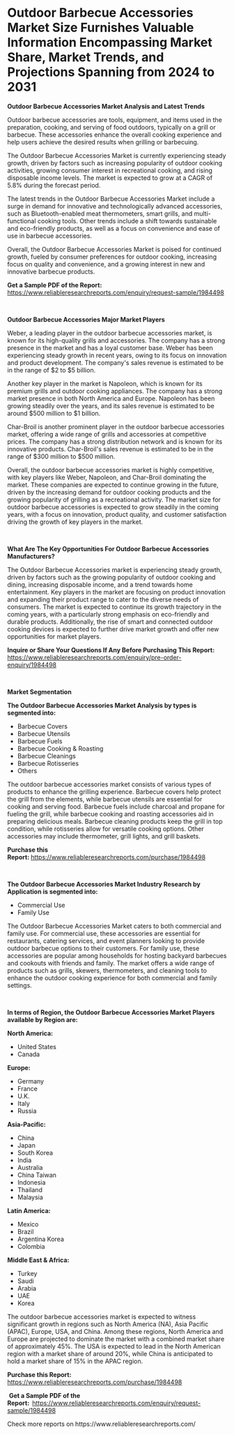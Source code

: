 <p><h1>Outdoor Barbecue Accessories Market Size Furnishes Valuable Information Encompassing Market Share, Market Trends, and Projections Spanning from 2024 to 2031</h1></p><p><strong>Outdoor Barbecue Accessories Market Analysis and Latest Trends</strong></p>
<p><p>Outdoor barbecue accessories are tools, equipment, and items used in the preparation, cooking, and serving of food outdoors, typically on a grill or barbecue. These accessories enhance the overall cooking experience and help users achieve the desired results when grilling or barbecuing.</p><p>The Outdoor Barbecue Accessories Market is currently experiencing steady growth, driven by factors such as increasing popularity of outdoor cooking activities, growing consumer interest in recreational cooking, and rising disposable income levels. The market is expected to grow at a CAGR of 5.8% during the forecast period.</p><p>The latest trends in the Outdoor Barbecue Accessories Market include a surge in demand for innovative and technologically advanced accessories, such as Bluetooth-enabled meat thermometers, smart grills, and multi-functional cooking tools. Other trends include a shift towards sustainable and eco-friendly products, as well as a focus on convenience and ease of use in barbecue accessories.</p><p>Overall, the Outdoor Barbecue Accessories Market is poised for continued growth, fueled by consumer preferences for outdoor cooking, increasing focus on quality and convenience, and a growing interest in new and innovative barbecue products.</p></p>
<p><strong>Get a Sample PDF of the Report:&nbsp;</strong> <a href="https://www.reliableresearchreports.com/enquiry/request-sample/1984498">https://www.reliableresearchreports.com/enquiry/request-sample/1984498</a></p>
<p>&nbsp;</p>
<p><strong>Outdoor Barbecue Accessories Major Market Players</strong></p>
<p><p>Weber, a leading player in the outdoor barbecue accessories market, is known for its high-quality grills and accessories. The company has a strong presence in the market and has a loyal customer base. Weber has been experiencing steady growth in recent years, owing to its focus on innovation and product development. The company's sales revenue is estimated to be in the range of $2 to $5 billion.</p><p>Another key player in the market is Napoleon, which is known for its premium grills and outdoor cooking appliances. The company has a strong market presence in both North America and Europe. Napoleon has been growing steadily over the years, and its sales revenue is estimated to be around $500 million to $1 billion.</p><p>Char-Broil is another prominent player in the outdoor barbecue accessories market, offering a wide range of grills and accessories at competitive prices. The company has a strong distribution network and is known for its innovative products. Char-Broil's sales revenue is estimated to be in the range of $300 million to $500 million.</p><p>Overall, the outdoor barbecue accessories market is highly competitive, with key players like Weber, Napoleon, and Char-Broil dominating the market. These companies are expected to continue growing in the future, driven by the increasing demand for outdoor cooking products and the growing popularity of grilling as a recreational activity. The market size for outdoor barbecue accessories is expected to grow steadily in the coming years, with a focus on innovation, product quality, and customer satisfaction driving the growth of key players in the market.</p></p>
<p>&nbsp;</p>
<p><strong>What Are The Key Opportunities For Outdoor Barbecue Accessories Manufacturers?</strong></p>
<p><p>The Outdoor Barbecue Accessories market is experiencing steady growth, driven by factors such as the growing popularity of outdoor cooking and dining, increasing disposable income, and a trend towards home entertainment. Key players in the market are focusing on product innovation and expanding their product range to cater to the diverse needs of consumers. The market is expected to continue its growth trajectory in the coming years, with a particularly strong emphasis on eco-friendly and durable products. Additionally, the rise of smart and connected outdoor cooking devices is expected to further drive market growth and offer new opportunities for market players.</p></p>
<p><strong>Inquire or Share Your Questions If Any Before Purchasing This Report:</strong> <a href="https://www.reliableresearchreports.com/enquiry/pre-order-enquiry/1984498">https://www.reliableresearchreports.com/enquiry/pre-order-enquiry/1984498</a></p>
<p>&nbsp;</p>
<p><strong>Market Segmentation</strong></p>
<p><strong>The Outdoor Barbecue Accessories Market Analysis by types is segmented into:</strong></p>
<p><ul><li>Barbecue Covers</li><li>Barbecue Utensils</li><li>Barbecue Fuels</li><li>Barbecue Cooking & Roasting</li><li>Barbecue Cleanings</li><li>Barbecue Rotisseries</li><li>Others</li></ul></p>
<p><p>The outdoor barbecue accessories market consists of various types of products to enhance the grilling experience. Barbecue covers help protect the grill from the elements, while barbecue utensils are essential for cooking and serving food. Barbecue fuels include charcoal and propane for fueling the grill, while barbecue cooking and roasting accessories aid in preparing delicious meals. Barbecue cleaning products keep the grill in top condition, while rotisseries allow for versatile cooking options. Other accessories may include thermometer, grill lights, and grill baskets.</p></p>
<p><strong>Purchase this Report:&nbsp;</strong><a href="https://www.reliableresearchreports.com/purchase/1984498">https://www.reliableresearchreports.com/purchase/1984498</a></p>
<p>&nbsp;</p>
<p><strong>The Outdoor Barbecue Accessories Market Industry Research by Application is segmented into:</strong></p>
<p><ul><li>Commercial Use</li><li>Family Use</li></ul></p>
<p><p>The Outdoor Barbecue Accessories Market caters to both commercial and family use. For commercial use, these accessories are essential for restaurants, catering services, and event planners looking to provide outdoor barbecue options to their customers. For family use, these accessories are popular among households for hosting backyard barbecues and cookouts with friends and family. The market offers a wide range of products such as grills, skewers, thermometers, and cleaning tools to enhance the outdoor cooking experience for both commercial and family settings.</p></p>
<p>&nbsp;</p>
<p><strong>In terms of Region, the Outdoor Barbecue Accessories Market Players available by Region are:</strong></p>
<p>
    <p> <strong> North America: </strong>
        <ul>
            <li>United States</li>
            <li>Canada</li>
        </ul>
        </p> 
    <p> <strong> Europe: </strong>
        <ul>
            <li>Germany</li>
            <li>France</li>
            <li>U.K.</li>
            <li>Italy</li>
            <li>Russia</li>
        </ul>
        </p> 
    <p> <strong> Asia-Pacific: </strong>
        <ul>
            <li>China</li>
            <li>Japan</li>
            <li>South Korea</li>
            <li>India</li>
            <li>Australia</li>
            <li>China Taiwan</li>
            <li>Indonesia</li>
            <li>Thailand</li>
            <li>Malaysia</li>
        </ul>
        </p> 
    <p> <strong> Latin America: </strong>
        <ul>
            <li>Mexico</li>
            <li>Brazil</li>
            <li>Argentina Korea</li>
            <li>Colombia</li>
        </ul>
        </p> 
    <p> <strong> Middle East & Africa: </strong>
        <ul>
            <li>Turkey</li>
            <li>Saudi</li>
            <li>Arabia</li>
            <li>UAE</li>
            <li>Korea</li>
        </ul>
    </p>
    </p>
<p><p>The outdoor barbecue accessories market is expected to witness significant growth in regions such as North America (NA), Asia Pacific (APAC), Europe, USA, and China. Among these regions, North America and Europe are projected to dominate the market with a combined market share of approximately 45%. The USA is expected to lead in the North American region with a market share of around 20%, while China is anticipated to hold a market share of 15% in the APAC region.</p></p>
<p><strong>Purchase this Report: </strong><a href="https://www.reliableresearchreports.com/purchase/1984498">https://www.reliableresearchreports.com/purchase/1984498</a></p>
<p>&nbsp;<strong>Get a Sample PDF of the Report:&nbsp;&nbsp;</strong><a href="https://www.reliableresearchreports.com/enquiry/request-sample/1984498">https://www.reliableresearchreports.com/enquiry/request-sample/1984498</a></p>
<p><strong></strong></p>
<p>Check more reports on https://www.reliableresearchreports.com/</p>